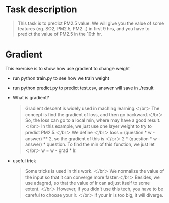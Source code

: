 # Task description
> This task is to predict PM2.5 value. We will give you the value of some features
    (eg. SO2, PM2.5, PM2...) in first 9 hrs, and you have to predict the value of 
    PM2.5 in the 10th hr.

# Gradient
This exercise is to show how use gradient to change weight
* run python train.py to see how we train weight
* run python predict.py to predict test.csv, answer will save in ./result

* What is gradient?
    > Gradient descent is widely used in maching learning.＜/br＞
    > The concept is find the gradient of loss, and then go backward.＜/br＞
    > So, the loss can go to a local min, where may have a good result.＜/br＞
    > In this example, we just use one layer weight to try to predict PM2.5.＜/br＞
    > We define ＜/br＞
        loss = (question * w - answer) ** 2, 
    > so the gradient of this is ＜/br＞
        2 * (question * w - answer) * question. 
    > To find the min of this function, we just let ＜/br＞
        w = w - grad * lr.
* useful trick   
    > Some tricks is used in this work. ＜/br＞
    > We normalize the value of the input so that it can converge more faster.＜/br＞
    > Besides, we use adagrad, so that the value of lr can adjust itself to some extent. ＜/br＞
    > However, if you didn't use this tech, you have to be careful to choose your lr. ＜/br＞
    > If your lr is too big, it will diverge.

